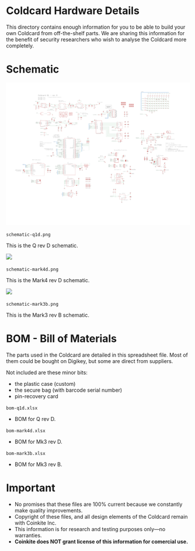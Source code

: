 
# Coldcard Hardware Details

This directory contains enough information for you to be able to
build your own Coldcard from off-the-shelf parts.
We are sharing this information for the benefit of security
researchers who wish to analyse the Coldcard more completely.


# Schematic

![](schematic-q1d.png)

`schematic-q1d.png`

This is the Q rev D schematic.

![](schematic-mark4d.png)

`schematic-mark4d.png`

This is the Mark4 rev D schematic.

![](schematic-mark3b.png)

`schematic-mark3b.png`

This is the Mark3 rev B schematic.


# BOM - Bill of Materials

The parts used in the Coldcard are detailed in this spreadsheet file.
Most of them could be bought on Digikey, but some are direct from suppliers.

Not included are these minor bits:

- the plastic case (custom)
- the secure bag (with barcode serial number)
- pin-recovery card

`bom-q1d.xlsx`

- BOM for Q rev D.

`bom-mark4d.xlsx`

- BOM for Mk3 rev D.

`bom-mark3b.xlsx`

- BOM for Mk3 rev B.

# Important

- No promises that these files are 100% current because we constantly make quality improvements.
- Copyright of these files, and all design elements of the Coldcard remain with Coinkite Inc.
- This information is for research and testing purposes only&mdash;no warranties. 
- **Coinkite does NOT grant license of this information for comercial use.**

